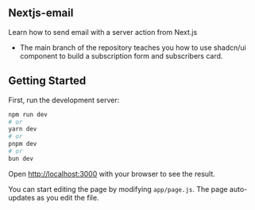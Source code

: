 ## Nextjs-email

Learn how to send email with a server action from Next.js

- The main branch of the repository teaches you how to use shadcn/ui component to build a subscription form and subscribers card.


## Getting Started

First, run the development server:

```bash
npm run dev
# or
yarn dev
# or
pnpm dev
# or
bun dev
```

Open [http://localhost:3000](http://localhost:3000) with your browser to see the result.

You can start editing the page by modifying `app/page.js`. The page auto-updates as you edit the file.
